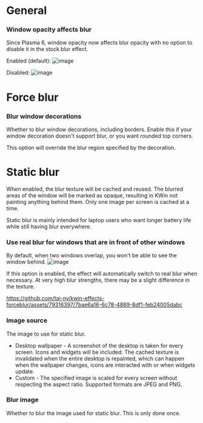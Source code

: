 # General
### Window opacity affects blur
Since Plasma 6, window opacity now affects blur opacity with no option to disable it in the stock blur effect.

Enabled (default):
![image](https://github.com/taj-ny/kwin-effects-forceblur/assets/79316397/525a3611-62f0-4c7e-b01c-253a05cbd3ca)

Disabled:
![image](https://github.com/taj-ny/kwin-effects-forceblur/assets/79316397/b4f35a24-e288-4c51-9707-494942abdaa0)

# Force blur
### Blur window decorations
Whether to blur window decorations, including borders. Enable this if your window decoration doesn't support blur, or you want rounded top corners.

This option will override the blur region specified by the decoration.

# Static blur
When enabled, the blur texture will be cached and reused. The blurred areas of the window will be marked as opaque, resulting in KWin not painting anything behind them.
Only one image per screen is cached at a time.

Static blur is mainly intended for laptop users who want longer battery life while still having blur everywhere.

### Use real blur for windows that are in front of other windows
By default, when two windows overlap, you won't be able to see the window behind.
![image](https://github.com/taj-ny/kwin-effects-forceblur/assets/79316397/e581b5c1-7b2c-41c4-b180-4da5306747e1)

If this option is enabled, the effect will automatically switch to real blur when necessary. At very high blur strengths, there may be a slight difference in the texture.

https://github.com/taj-ny/kwin-effects-forceblur/assets/79316397/7bae6a16-6c78-4889-8df1-feb24005dabc

### Image source
The image to use for static blur.

- Desktop wallpaper - A screenshot of the desktop is taken for every screen. Icons and widgets will be included. The cached texture is invalidated when the entire desktop is repainted,
which can happen when the wallpaper changes, icons are interacted with or when widgets update.
- Custom - The specified image is scaled for every screen without respecting the aspect ratio. Supported formats are JPEG and PNG.

### Blur image
Whether to blur the image used for static blur. This is only done once.
